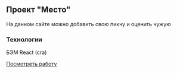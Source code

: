 ## Проект "Место"

На данном сайте можно добавить свою пикчу и оценить чужую

### Технологии

БЭМ
React (cra)

[Посмотреть работу](https://SmokenSpanish.github.io/mesto-react/index.html)